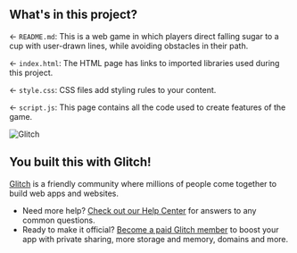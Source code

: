 ## What's in this project?

← `README.md`: This is a web game in which players direct falling sugar to a cup with user-drawn lines, while avoiding obstacles in their path.

← `index.html`: The HTML page has links to imported libraries used during this project.

← `style.css`: CSS files add styling rules to your content.

← `script.js`: This page contains all the code used to create features of the game.

![Glitch](https://cdn.glitch.com/a9975ea6-8949-4bab-addb-8a95021dc2da%2FLogo_Color.svg?v=1602781328576)

## You built this with Glitch!

[Glitch](https://glitch.com) is a friendly community where millions of people come together to build web apps and websites.

- Need more help? [Check out our Help Center](https://help.glitch.com/) for answers to any common questions.
- Ready to make it official? [Become a paid Glitch member](https://glitch.com/pricing) to boost your app with private sharing, more storage and memory, domains and more.
